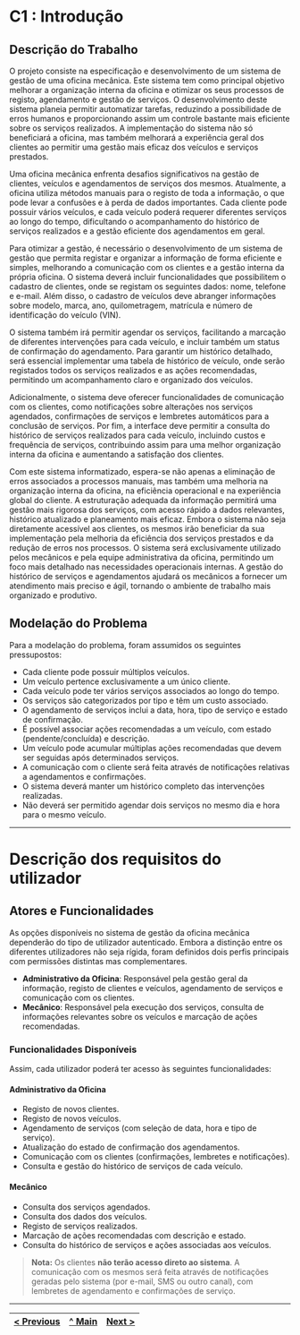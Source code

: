 # C1 : Introdução

## Descrição do Trabalho

O projeto consiste na especificação e desenvolvimento de um sistema de gestão de uma oficina mecânica. Este sistema tem como principal objetivo melhorar a organização interna da oficina e otimizar os seus processos de registo, agendamento e gestão de serviços. O desenvolvimento deste sistema planeia permitir automatizar tarefas, reduzindo a possibilidade de erros humanos e proporcionando assim um controle bastante mais eficiente sobre os serviços realizados. A implementação do sistema não só beneficiará a oficina, mas também melhorará a experiência geral dos clientes ao permitir uma gestão mais eficaz dos veículos e serviços prestados.

Uma oficina mecânica enfrenta desafios significativos na gestão de clientes, veículos e agendamentos de serviços dos mesmos. Atualmente, a oficina utiliza métodos manuais para o registo de toda a informação, o que pode levar a confusões e à perda de dados importantes. Cada cliente pode possuir vários veículos, e cada veículo poderá requerer diferentes serviços ao longo do tempo, dificultando o acompanhamento do histórico de serviços realizados e a gestão eficiente dos agendamentos em geral.

Para otimizar a gestão, é necessário o desenvolvimento de um sistema de gestão que permita registar e organizar a informação de forma eficiente e simples, melhorando a comunicação com os clientes e a gestão interna da própria oficina. O sistema deverá incluir funcionalidades que possibilitem o cadastro de clientes, onde se registam os seguintes dados: nome, telefone e e-mail. Além disso, o cadastro de veículos deve abranger informações sobre modelo, marca, ano, quilometragem, matrícula e número de identificação do veículo (VIN).

O sistema também irá permitir agendar os serviços, facilitando a marcação de diferentes intervenções para cada veículo, e incluir também um status de confirmação do agendamento. Para garantir um histórico detalhado, será essencial implementar uma tabela de histórico de veículo, onde serão registados todos os serviços realizados e as ações recomendadas, permitindo um acompanhamento claro e organizado dos veículos.

Adicionalmente, o sistema deve oferecer funcionalidades de comunicação com os clientes, como notificações sobre alterações nos serviços agendados, confirmações de serviços e lembretes automáticos para a conclusão de serviços. Por fim, a interface deve permitir a consulta do histórico de serviços realizados para cada veículo, incluindo custos e frequência de serviços, contribuindo assim para uma melhor organização interna da oficina e aumentando a satisfação dos clientes.

Com este sistema informatizado, espera-se não apenas a eliminação de erros associados a processos manuais, mas também uma melhoria na organização interna da oficina, na eficiência operacional e na experiência global do cliente. A estruturação adequada da informação permitirá uma gestão mais rigorosa dos serviços, com acesso rápido a dados relevantes, histórico atualizado e planeamento mais eficaz. Embora o sistema não seja diretamente acessível aos clientes, os mesmos irão beneficiar da sua implementação pela melhoria da eficiência dos serviços prestados e da redução de erros nos processos. O sistema será exclusivamente utilizado pelos mecânicos e pela equipe administrativa da oficina, permitindo um foco mais detalhado nas necessidades operacionais internas. A gestão do histórico de serviços e agendamentos ajudará os mecânicos a fornecer um atendimento mais preciso e ágil, tornando o ambiente de trabalho mais organizado e produtivo.

## Modelação do Problema

Para a modelação do problema, foram assumidos os seguintes pressupostos:

- Cada cliente pode possuir múltiplos veículos.
- Um veículo pertence exclusivamente a um único cliente.
- Cada veículo pode ter vários serviços associados ao longo do tempo.
- Os serviços são categorizados por tipo e têm um custo associado.
- O agendamento de serviços inclui a data, hora, tipo de serviço e estado de confirmação.
- É possível associar ações recomendadas a um veículo, com estado (pendente/concluída) e descrição.
- Um veículo pode acumular múltiplas ações recomendadas que devem ser seguidas após determinados serviços.
- A comunicação com o cliente será feita através de notificações relativas a agendamentos e confirmações.
- O sistema deverá manter um histórico completo das intervenções realizadas.
- Não deverá ser permitido agendar dois serviços no mesmo dia e hora para o mesmo veículo.

---

# Descrição dos requisitos do utilizador

## Atores e Funcionalidades

As opções disponíveis no sistema de gestão da oficina mecânica dependerão do tipo de utilizador autenticado. Embora a distinção entre os diferentes utilizadores não seja rígida, foram definidos dois perfis principais com permissões distintas mas complementares.

- **Administrativo da Oficina**: Responsável pela gestão geral da informação, registo de clientes e veículos, agendamento de serviços e comunicação com os clientes.
- **Mecânico**: Responsável pela execução dos serviços, consulta de informações relevantes sobre os veículos e marcação de ações recomendadas.

### Funcionalidades Disponíveis

Assim, cada utilizador poderá ter acesso às seguintes funcionalidades:

#### Administrativo da Oficina
- Registo de novos clientes.
- Registo de novos veículos.
- Agendamento de serviços (com seleção de data, hora e tipo de serviço).
- Atualização do estado de confirmação dos agendamentos.
- Comunicação com os clientes (confirmações, lembretes e notificações).
- Consulta e gestão do histórico de serviços de cada veículo.

#### Mecânico
- Consulta dos serviços agendados.
- Consulta dos dados dos veículos.
- Registo de serviços realizados.
- Marcação de ações recomendadas com descrição e estado.
- Consulta do histórico de serviços e ações associadas aos veículos.

> **Nota:** Os clientes **não terão acesso direto ao sistema**. A comunicação com os mesmos será feita através de notificações geradas pelo sistema (por e-mail, SMS ou outro canal), com lembretes de agendamento e confirmações de serviço.

---

| [< Previous](REBD00.md) | [^ Main](../../README.md) | [Next >](REBD02.md) |
|:----------------------------------:|:----------------------------------:|:----------------------------------:|
